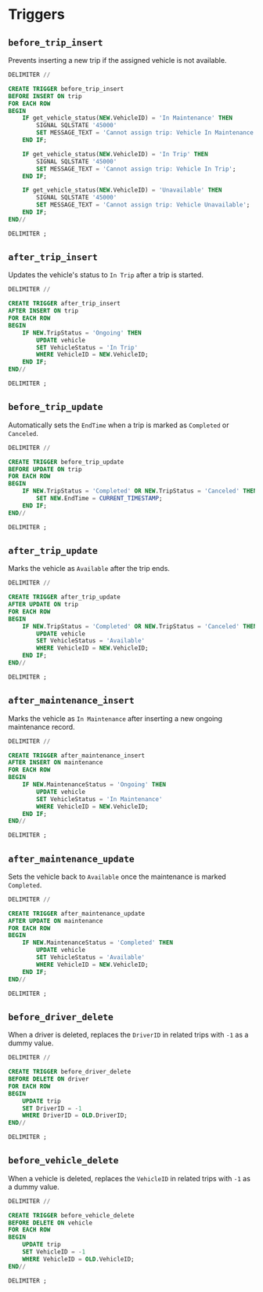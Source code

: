 # Triggers

## `before_trip_insert`

Prevents inserting a new trip if the assigned vehicle is not available.

```sql
DELIMITER //

CREATE TRIGGER before_trip_insert
BEFORE INSERT ON trip
FOR EACH ROW
BEGIN    
    IF get_vehicle_status(NEW.VehicleID) = 'In Maintenance' THEN
        SIGNAL SQLSTATE '45000'
        SET MESSAGE_TEXT = 'Cannot assign trip: Vehicle In Maintenance';
    END IF;

    IF get_vehicle_status(NEW.VehicleID) = 'In Trip' THEN
        SIGNAL SQLSTATE '45000'
        SET MESSAGE_TEXT = 'Cannot assign trip: Vehicle In Trip';
    END IF;

    IF get_vehicle_status(NEW.VehicleID) = 'Unavailable' THEN
        SIGNAL SQLSTATE '45000'
        SET MESSAGE_TEXT = 'Cannot assign trip: Vehicle Unavailable';
    END IF;   
END//

DELIMITER ;
```


## `after_trip_insert`

Updates the vehicle's status to `In Trip` after a trip is started.

```sql
DELIMITER //

CREATE TRIGGER after_trip_insert
AFTER INSERT ON trip
FOR EACH ROW
BEGIN
    IF NEW.TripStatus = 'Ongoing' THEN
        UPDATE vehicle 
        SET VehicleStatus = 'In Trip'
        WHERE VehicleID = NEW.VehicleID;
    END IF;
END//

DELIMITER ;
```

## `before_trip_update`

Automatically sets the `EndTime` when a trip is marked as `Completed` or `Canceled`.

```sql
DELIMITER //

CREATE TRIGGER before_trip_update 
BEFORE UPDATE ON trip
FOR EACH ROW
BEGIN
    IF NEW.TripStatus = 'Completed' OR NEW.TripStatus = 'Canceled' THEN
        SET NEW.EndTime = CURRENT_TIMESTAMP;
    END IF;
END//

DELIMITER ;
```

## `after_trip_update`

Marks the vehicle as `Available` after the trip ends.

```sql
DELIMITER //

CREATE TRIGGER after_trip_update 
AFTER UPDATE ON trip
FOR EACH ROW
BEGIN
    IF NEW.TripStatus = 'Completed' OR NEW.TripStatus = 'Canceled' THEN
        UPDATE vehicle
        SET VehicleStatus = 'Available'
        WHERE VehicleID = NEW.VehicleID;
    END IF;
END//

DELIMITER ;
```

## `after_maintenance_insert`

Marks the vehicle as `In Maintenance` after inserting a new ongoing maintenance record.

```sql
DELIMITER //

CREATE TRIGGER after_maintenance_insert
AFTER INSERT ON maintenance
FOR EACH ROW
BEGIN
    IF NEW.MaintenanceStatus = 'Ongoing' THEN
        UPDATE vehicle 
        SET VehicleStatus = 'In Maintenance'
        WHERE VehicleID = NEW.VehicleID;
    END IF;
END//

DELIMITER ;
```

## `after_maintenance_update`

Sets the vehicle back to `Available` once the maintenance is marked `Completed`.

```sql
DELIMITER //

CREATE TRIGGER after_maintenance_update
AFTER UPDATE ON maintenance
FOR EACH ROW
BEGIN
    IF NEW.MaintenanceStatus = 'Completed' THEN
        UPDATE vehicle
        SET VehicleStatus = 'Available'
        WHERE VehicleID = NEW.VehicleID;
    END IF;
END//

DELIMITER ;
```

## `before_driver_delete`

When a driver is deleted, replaces the `DriverID` in related trips with `-1` as a dummy value.

```sql
DELIMITER //

CREATE TRIGGER before_driver_delete
BEFORE DELETE ON driver
FOR EACH ROW
BEGIN
    UPDATE trip
    SET DriverID = -1
    WHERE DriverID = OLD.DriverID;
END//

DELIMITER ;
```

## `before_vehicle_delete`

When a vehicle is deleted, replaces the `VehicleID` in related trips with `-1` as a dummy value.

```sql
DELIMITER //

CREATE TRIGGER before_vehicle_delete
BEFORE DELETE ON vehicle
FOR EACH ROW
BEGIN
    UPDATE trip
    SET VehicleID = -1
    WHERE VehicleID = OLD.VehicleID;
END//

DELIMITER ;
```
